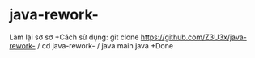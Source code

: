 # java-rework-
Làm lại sơ sơ 
+Cách sử dụng:
git clone https://github.com/Z3U3x/java-rework- /
cd java-rework- / 
java main.java 
+Done

